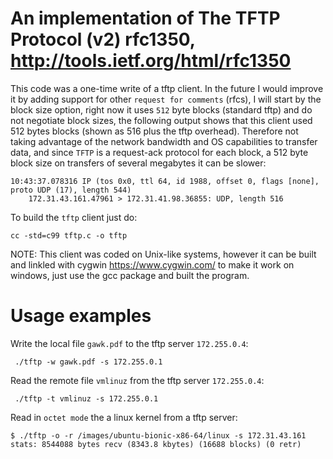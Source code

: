 # An implementation of The TFTP Protocol (v2) rfc1350, http://tools.ietf.org/html/rfc1350

This code was a one-time write of a tftp client. In the future I would improve it by adding 
support for other `request for comments` (rfcs), I will start by the block size option, right 
now it uses `512` byte blocks (standard tftp) and do not negotiate block sizes, the following 
output shows that this client used 512 bytes blocks (shown as 516 plus the tftp overhead). 
Therefore not taking advantage of the network bandwidth and OS capabilities to transfer data, 
and since `TFTP` is a request-ack protocol for each block, a 512 byte block size on transfers
of several megabytes it can be slower:

    10:43:37.078316 IP (tos 0x0, ttl 64, id 1988, offset 0, flags [none], proto UDP (17), length 544)
        172.31.43.161.47961 > 172.31.41.98.36855: UDP, length 516

To build the `tftp` client just do:

`cc -std=c99 tftp.c -o tftp`

 NOTE: This client was coded on Unix-like systems, however it can be built and linkled with cygwin https://www.cygwin.com/ to make it work on windows, just use the gcc package and built the program.

# Usage examples

Write the local file `gawk.pdf` to the tftp server `172.255.0.4`:

     ./tftp -w gawk.pdf -s 172.255.0.1

Read the remote file `vmlinuz` from the tftp server `172.255.0.4`:

     ./tftp -t vmlinuz -s 172.255.0.1


Read in `octet mode` the a linux kernel from a tftp server:

    $ ./tftp -o -r /images/ubuntu-bionic-x86-64/linux -s 172.31.43.161
    stats: 8544088 bytes recv (8343.8 kbytes) (16688 blocks) (0 retr)

